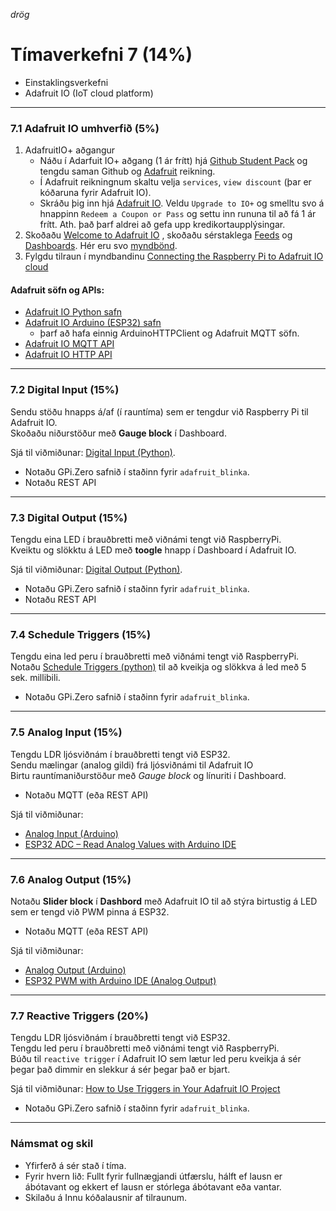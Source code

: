 
_drög_

# Tímaverkefni 7 (14%)

- Einstaklingsverkefni
- Adafruit IO (IoT cloud platform)

---

### 7.1 Adafruit IO umhverfið (5%)
1. AdafruitIO+ aðgangur
   - Náðu í Adarfuit IO+ aðgang (1 ár frítt) hjá [Github Student Pack](https://education.github.com/pack) og tengdu saman Github og [Adafruit](https://www.adafruit.com/) reikning.
   - Í Adafruit reikningnum skaltu velja `services`, `view discount` (þar er kóðaruna fyrir Adafruit IO).
   - Skráðu þig inn hjá [Adafruit IO](https://io.adafruit.com/). Veldu `Upgrade to IO+` og smelltu svo á hnappinn `Redeem a Coupon or Pass` og settu inn rununa til að fá 1 ár frítt. Ath. það þarf aldrei að gefa upp kredikortaupplýsingar.
1. Skoðaðu [Welcome to Adafruit IO](https://learn.adafruit.com/welcome-to-adafruit-io) , skoðaðu sérstaklega [Feeds](https://learn.adafruit.com/adafruit-io-basics-feeds) og [Dashboards](https://learn.adafruit.com/adafruit-io-basics-dashboards). Hér eru svo [myndbönd](https://learn.adafruit.com/all-the-internet-of-things-episode-four-adafruit-io/how-adafruit-io-works).
1. Fylgdu tilraun í myndbandinu [Connecting the Raspberry Pi to Adafruit IO cloud](https://www.youtube.com/watch?v=IfzpoFGkmns)

#### Adafruit söfn og APIs:
   - [Adafruit IO Python safn](https://adafruit-io-python-client.readthedocs.io/en/latest/quickstart.html) 
   - [Adafruit IO Arduino (ESP32) safn](https://github.com/adafruit/Adafruit_IO_Arduino)
      - þarf að hafa einnig ArduinoHTTPClient og Adafruit MQTT söfn.  
   - [Adafruit IO MQTT API](https://io.adafruit.com/api/docs/mqtt.html#adafruit-io-mqtt-api)
   - [Adafruit IO HTTP API](https://io.adafruit.com/api/docs/#adafruit-io-http-api)
 
<!-- 
- [Python kóði með tutorials](https://github.com/adafruit/Adafruit_IO_Python/tree/master/examples/basics).
- AdafruitIO [forum](https://forums.adafruit.com/viewforum.php?f=56) og [discord](https://discord.com/invite/adafruit) 
-->

---

### 7.2 Digital Input (15%)
Sendu stöðu hnapps á/af (í rauntíma) sem er tengdur við Raspberry Pi til Adafruit IO. <br>
Skoðaðu niðurstöður með **Gauge block** í Dashboard. <br>

Sjá til viðmiðunar: [Digital Input (Python)](https://learn.adafruit.com/adafruit-io-basics-digital-input). 

- Notaðu GPi.Zero safnið í staðinn fyrir `adafruit_blinka`. 
- Notaðu REST API 

---

### 7.3 Digital Output (15%)
Tengdu eina LED í brauðbretti með viðnámi tengt við RaspberryPi. <br>
Kveiktu og slökktu á LED með **toogle** hnapp í Dashboard í Adafruit IO. <br>

Sjá til viðmiðunar: [Digital Output (Python)](https://learn.adafruit.com/adafruit-io-basics-digital-output). 

- Notaðu GPi.Zero safnið í staðinn fyrir `adafruit_blinka`. 
- Notaðu REST API 

---

### 7.4 Schedule Triggers (15%) 

Tengdu eina led peru í brauðbretti með viðnámi tengt við RaspberryPi. <br>
Notaðu [Schedule Triggers (python)](https://learn.adafruit.com/adafruit-io-basics-scheduled-triggers) til að kveikja og slökkva á led með 5 sek. millibili.

- Notaðu GPi.Zero safnið í staðinn fyrir `adafruit_blinka`. 

---

### 7.5 Analog Input (15%) 
Tengdu LDR ljósviðnám í brauðbretti tengt við ESP32. <br>
Sendu mælingar (analog gildi) frá ljósviðnámi til Adafruit IO <br>
Birtu rauntímaniðurstöður með _Gauge block_ og línuriti í Dashboard.  <br>

- Notaðu MQTT (eða REST API)


Sjá til viðmiðunar: 
- [Analog Input (Arduino)](https://learn.adafruit.com/adafruit-io-basics-analog-input) 
- [ESP32 ADC – Read Analog Values with Arduino IDE](https://randomnerdtutorials.com/esp32-adc-analog-read-arduino-ide/)

<!--
- [python kóði með notkun MCPP3008 ADC converter](https://github.com/adafruit/Adafruit_IO_Python/blob/master/examples/basics/analog_in.py) 
-->

---

### 7.6 Analog Output (15%) 

Notaðu **Slider block** í **Dashbord** með Adafruit IO til að stýra birtustig á LED sem er tengd við PWM pinna á ESP32.  <!-- `(min value 0, max vale 1024)` -->
- Notaðu MQTT (eða REST API)

Sjá til viðmiðunar: 
- [Analog Output (Arduino)](https://learn.adafruit.com/adafruit-io-basics-analog-output)
- [ESP32 PWM with Arduino IDE (Analog Output)](https://randomnerdtutorials.com/esp32-pwm-arduino-ide/)


<!--
- [Kóðalausn, en með notkun PWM driver (erum ekki með)](https://learn.adafruit.com/adafruit-io-basics-analog-output/python-code)
- [RPi Python Programming 16: Analog output and software PWM](https://www.engineersgarage.com/raspberrypi/articles-raspberry-pi-python-software-pwm-led-fading/)
- [Raspberry Pi PWM Tutorial | Control Brightness of LED](https://electronicshobbyists.com/raspberry-pi-pwm-tutorial-control-brightness-of-led-and-servo-motor/)
-->

---


### 7.7 Reactive Triggers (20%) 

Tengdu LDR ljósviðnám í brauðbretti tengt við ESP32. <br>
Tengdu led peru í brauðbretti með viðnámi tengt við RaspberryPi. <br>
Búðu til `reactive trigger` í Adafruit IO sem lætur led peru kveikja á sér þegar það dimmir en slekkur á sér þegar það er bjart. <br>

Sjá til viðmiðunar: [How to Use Triggers in Your Adafruit IO Project](https://www.digikey.com/en/maker/blogs/2019/how-to-use-triggers-in-your-adafruit-io-project)

- Notaðu GPi.Zero safnið í staðinn fyrir `adafruit_blinka`. 

---


### Námsmat og skil

- Yfirferð á sér stað í tíma.
- Fyrir hvern lið: Fullt fyrir fullnægjandi útfærslu, hálft ef lausn er ábótavant og ekkert ef lausn er stórlega ábótavant eða vantar.
- Skilaðu á Innu kóðalausnir af tilraunum.

